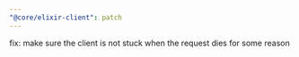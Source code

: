 ```yaml
---
"@core/elixir-client": patch
---
```


fix: make sure the client is not stuck when the request dies for some reason
